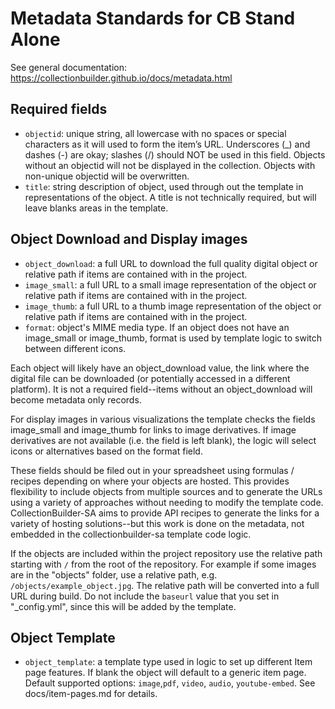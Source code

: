 # Metadata Standards for CB Stand Alone

See general documentation: https://collectionbuilder.github.io/docs/metadata.html

## Required fields

- `objectid`: unique string, all lowercase with no spaces or special characters as it will used to form the item’s URL. Underscores (_) and dashes (-) are okay; slashes (/) should NOT be used in this field. Objects without an objectid will not be displayed in the collection. Objects with non-unique objectid will be overwritten.
- `title`: string description of object, used through out the template in representations of the object. A title is not technically required, but will leave blanks areas in the template.

## Object Download and Display images

- `object_download`: a full URL to download the full quality digital object or relative path if items are contained with in the project.
- `image_small`: a full URL to a small image representation of the object or relative path if items are contained with in the project.
- `image_thumb`: a full URL to a thumb image representation of the object or relative path if items are contained with in the project.
- `format`: object's MIME media type. If an object does not have an image_small or image_thumb, format is used by template logic to switch between different icons.

Each object will likely have an object_download value, the link where the digital file can be downloaded (or potentially accessed in a different platform). 
It is not a required field--items without an object_download will become metadata only records.

For display images in various visualizations the template checks the fields image_small and image_thumb for links to image derivatives.
If image derivatives are not available (i.e. the field is left blank), the logic will select icons or alternatives based on the format field.

These fields should be filed out in your spreadsheet using formulas / recipes depending on where your objects are hosted. 
This provides flexibility to include objects from multiple sources and to generate the URLs using a variety of approaches without needing to modify the template code.
CollectionBuilder-SA aims to provide API recipes to generate the links for a variety of hosting solutions--but this work is done on the metadata, not embedded in the collectionbuilder-sa template code logic.

If the objects are included within the project repository use the relative path starting with `/` from the root of the repository. 
For example if some images are in the "objects" folder, use a relative path, e.g. `/objects/example_object.jpg`.
The relative path will be converted into a full URL during build.
Do not include the `baseurl` value that you set in "_config.yml", since this will be added by the template.

## Object Template

- `object_template`: a template type used in logic to set up different Item page features. If blank the object will default to a generic item page. Default supported options: `image`,`pdf`, `video`, `audio`, `youtube-embed`. See docs/item-pages.md for details.
